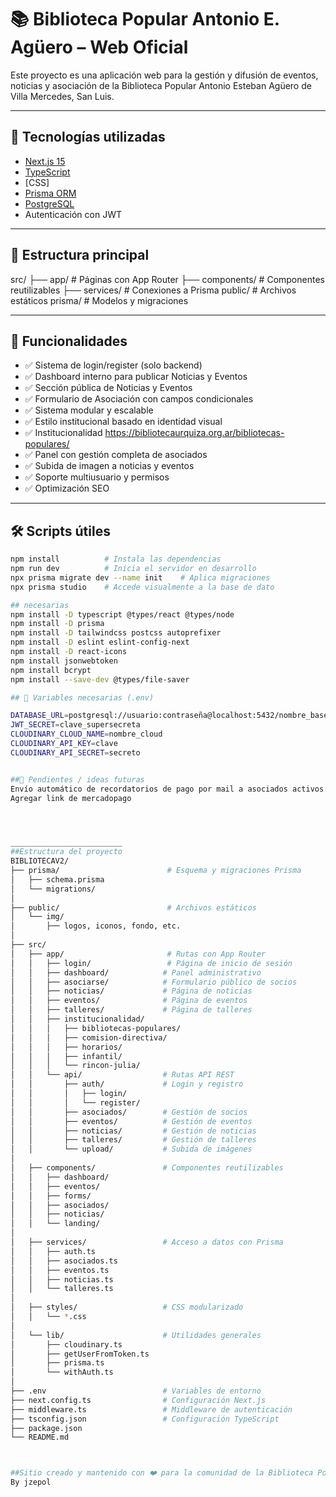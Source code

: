 # 📚 Biblioteca Popular Antonio E. Agüero – Web Oficial

Este proyecto es una aplicación web para la gestión y difusión de eventos, noticias y asociación de la Biblioteca Popular Antonio Esteban Agüero de Villa Mercedes, San Luis.

---

## 🚀 Tecnologías utilizadas

- [Next.js 15](https://nextjs.org/)
- [TypeScript](https://www.typescriptlang.org/)
- [CSS]
- [Prisma ORM](https://www.prisma.io/)
- [PostgreSQL](https://www.postgresql.org/)
- Autenticación con JWT

---

## 📁 Estructura principal

src/ ├── app/ # Páginas con App Router ├── components/ # Componentes reutilizables ├── services/ # Conexiones a Prisma public/ # Archivos estáticos prisma/ # Modelos y migraciones


---

## 🧠 Funcionalidades

- ✅ Sistema de login/register (solo backend)
- ✅ Dashboard interno para publicar Noticias y Eventos
- ✅ Sección pública de Noticias y Eventos
- ✅ Formulario de Asociación con campos condicionales
- ✅ Sistema modular y escalable
- ✅ Estilo institucional basado en identidad visual
- ✅ Institucionalidad https://bibliotecaurquiza.org.ar/bibliotecas-populares/ 
- ✅ Panel con gestión completa de asociados
- ✅ Subida de imagen a noticias y eventos
- ✅ Soporte multiusuario y permisos
- ✅ Optimización SEO
---

## 🛠️ Scripts útiles

```bash
npm install          # Instala las dependencias
npm run dev          # Inicia el servidor en desarrollo
npx prisma migrate dev --name init    # Aplica migraciones
npx prisma studio    # Accede visualmente a la base de dato

## necesarias
npm install -D typescript @types/react @types/node
npm install -D prisma
npm install -D tailwindcss postcss autoprefixer
npm install -D eslint eslint-config-next
npm install -D react-icons
npm install jsonwebtoken
npm install bcrypt
npm install --save-dev @types/file-saver

## 🔐 Variables necesarias (.env)

DATABASE_URL=postgresql://usuario:contraseña@localhost:5432/nombre_basedatos
JWT_SECRET=clave_supersecreta
CLOUDINARY_CLOUD_NAME=nombre_cloud
CLOUDINARY_API_KEY=clave
CLOUDINARY_API_SECRET=secreto


##📝 Pendientes / ideas futuras
Envío automático de recordatorios de pago por mail a asociados activos
Agregar link de mercadopago




_________________________
##Estructura del proyecto
BIBLIOTECAV2/
├── prisma/                        # Esquema y migraciones Prisma
│   ├── schema.prisma
│   └── migrations/
│
├── public/                        # Archivos estáticos
│   └── img/
│       ├── logos, iconos, fondo, etc.
│
├── src/
│   ├── app/                       # Rutas con App Router
│   │   ├── login/                 # Página de inicio de sesión
│   │   ├── dashboard/            # Panel administrativo
│   │   ├── asociarse/            # Formulario público de socios
│   │   ├── noticias/             # Página de noticias
│   │   ├── eventos/              # Página de eventos
│   │   ├── talleres/             # Página de talleres
│   │   ├── institucionalidad/
│   │   │   ├── bibliotecas-populares/
│   │   │   ├── comision-directiva/
│   │   │   ├── horarios/
│   │   │   ├── infantil/
│   │   │   └── rincon-julia/
│   │   └── api/                  # Rutas API REST
│   │       ├── auth/             # Login y registro
│   │       │   ├── login/
│   │       │   └── register/
│   │       ├── asociados/        # Gestión de socios
│   │       ├── eventos/          # Gestión de eventos
│   │       ├── noticias/         # Gestión de noticias
│   │       ├── talleres/         # Gestión de talleres
│   │       └── upload/           # Subida de imágenes
│
│   ├── components/               # Componentes reutilizables
│   │   ├── dashboard/
│   │   ├── eventos/
│   │   ├── forms/
│   │   ├── asociados/
│   │   ├── noticias/
│   │   └── landing/
│
│   ├── services/                 # Acceso a datos con Prisma
│   │   ├── auth.ts
│   │   ├── asociados.ts
│   │   ├── eventos.ts
│   │   ├── noticias.ts
│   │   └── talleres.ts
│
│   ├── styles/                   # CSS modularizado
│   │   └── *.css
│
│   └── lib/                      # Utilidades generales
│       ├── cloudinary.ts
│       ├── getUserFromToken.ts
│       ├── prisma.ts
│       └── withAuth.ts
│
├── .env                          # Variables de entorno
├── next.config.ts                # Configuración Next.js
├── middleware.ts                 # Middleware de autenticación
├── tsconfig.json                 # Configuración TypeScript
├── package.json
└── README.md



##Sitio creado y mantenido con ❤️ para la comunidad de la Biblioteca Popular Antonio Esteban Agüero. 
By jzepol